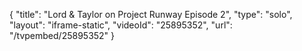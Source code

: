 {
    "title": "Lord & Taylor on Project Runway Episode 2",
    "type": "solo",
    "layout": "iframe-static",
    "videoId": "25895352",
    "url": "\/tvpembed\/25895352"
}